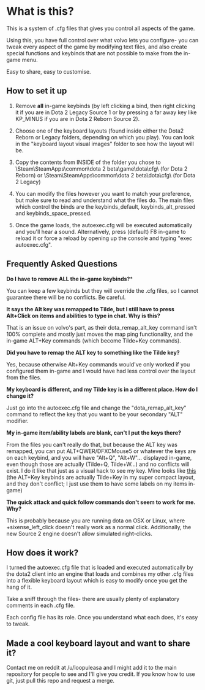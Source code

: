 What is this?
===========================================
 
This is a system of .cfg files that gives you control all aspects of the game.

Using this, you have full control over what volvo lets you configure- you can tweak every aspect of the game by modifying text files, and also create special functions and keybinds that are not possible to make from the in-game menu.
 
 Easy to share, easy to customise.
 
 
How to set it up
-------------------------------------------
 
1. Remove **all** in-game keybinds (by left clicking a bind, then right clicking it if you are in Dota 2 Legacy Source 1 or by pressing a far away key like KP_MINUS if you are in Dota 2 Reborn Source 2). 

2. Choose one of the keyboard layouts (found inside either the Dota2 Reborn or Legacy folders, depending on which you play). You can look in the "keyboard layout visual images" folder to see how the layout will be.

3. Copy the contents from INSIDE of the folder you chose to \Steam\SteamApps\common\dota 2 beta\game\dota\cfg\ (for Dota 2 Reborn) or \Steam\SteamApps\common\dota 2 beta\dota\cfg\ (for Dota 2 Legacy)  
 
4. You can modify the files however you want to match your preference, but make sure to read and understand what the files do. The main files which control the binds are the keybinds_default, keybinds_alt_pressed and keybinds_space_pressed.

5. Once the game loads, the autoexec.cfg will be executed automatically and you'll hear a sound. Alternatively, press (default) F8 in-game to reload it or force a reload by opening up the console and typing "exec autoexec.cfg".


Frequently Asked Questions
------------------------------------------------
 
**Do I have to remove ALL the in-game keybinds?***

You can keep a few keybinds but they will override the .cfg files, so I cannot guarantee there will be no conflicts. Be careful.

**It says the Alt key was remapped to Tilde, but I still have to press Alt+Click on items and abilities to type in chat. Why is this?**

That is an issue on volvo's part, as their dota_remap_alt_key command isn't 100% complete and mostly just moves the map ping functionality, and the in-game ALT+Key commands (which become Tilde+Key commands). 

**Did you have to remap the ALT key to something like the Tilde key?**

Yes, because otherwise Alt+Key commands would've only worked if you configured them in-game and I would have had less control over the layout from the files.

**My keyboard is different, and my Tilde key is in a different place. How do I change it?**

Just go into the autoexec.cfg file and change the "dota_remap_alt_key" command to reflect the key that you want to be your secondary "ALT" modifier.

**My in-game item/ability labels are blank, can't I put the keys there?**

From the files you can't really do that, but because the ALT key was remapped, you can put ALT+QWER/DFXCMouse5 or whatever the keys are on each keybind, and you will have "Alt+Q", "Alt+W"... displayed in-game, even though those are actually (Tilde+Q, Tilde+W...) and no conflicts will exist. I do it like that just as a visual hack to see my key.
Mine looks like [this](http://i.imgur.com/ZMlrp16.png) (the ALT+Key keybinds are actually Tilde+Key in my super compact layout, and they don't conflict; I just use them to have some labels on my items in-game)
 
**The quick attack and quick follow commands don't seem to work for me. Why?**

This is probably because you are running dota on OSX or Linux, where +sixense_left_click doesn't really work as a normal click.
Additionally, the new Source 2 engine doesn't allow simulated right-clicks.
 
 
How does it work?
--------------------------------------------------
 
I turned the autoexec.cfg file that is loaded and executed automatically by the dota2 client into an engine that loads and combines my other .cfg files  into a flexible keyboard layout which is easy to modify once you get the hang of it. 

Take a sniff through the files- there are usually plenty of explanatory comments in each .cfg file.

Each config file has its role. Once you understand what each does, it's easy to tweak.


Made a cool keyboard layout and want to share it?
-------------------------------------------------

Contact me on reddit at /u/loopuleasa and I might add it to the main repository for people to see and I'll give you credit.
If you know how to use git, just pull this repo and request a merge.
